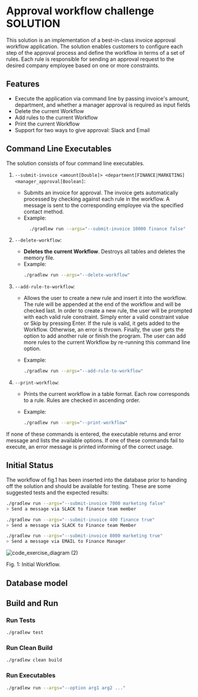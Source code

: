 # Approval workflow challenge SOLUTION

This solution is an implementation of a best-in-class invoice approval workflow application. 
The solution enables customers to configure each step of the approval process and define the workflow in terms of a set of rules. 
Each rule is responsible for sending an approval request to the desired company employee based on one or more constraints.

## Features

- Execute the application via command line by passing invoice's amount, department, and whether a manager approval is required as input fields
- Delete the current Workflow
- Add rules to the current Workflow
- Print the current Workflow
- Support for two ways to give approval: Slack and Email

## Command Line Executables

The solution consists of four command line executables.
1. `--submit-invoice <amount[Double]> <department[FINANCE|MARKETING] <manager_approval[Boolean]`:
   * Submits an invoice for approval. The invoice gets automatically processed by checking
against each rule in the workflow. A message is sent to the corresponding employee
via the specified contact method.
   * Example: 
     ```sh
       ./gradlew run --args="--submit-invoice 10000 finance false"
     ```
2. `--delete-workflow`:
   * **Deletes the current Workflow**. Destroys all tables and deletes the memory file.
   * Example:
     ```sh 
     ./gradlew run --args="--delete-workflow"
     ```
3. `--add-rule-to-workflow`:
   * Allows the user to create a new rule and insert it into the workflow. 
   The rule will be appended at the end of the workflow and will be checked last.
   In order to create a new rule, the user will be prompted with each valid rule constraint.
   Simply enter a valid constraint value or Skip by pressing Enter.
   If the rule is valid, it gets added to the Workflow. Otherwise, an error 
   is thrown. Finally, the user
     gets the option to add another rule or finish the program. The user can add more rules to the
   current Workflow by re-running this command line option.

   * Example:
     ```sh
     ./gradlew run --args="--add-rule-to-workflow"
     ```

4. `--print-workflow`:
    * Prints the current workflow in a table format. Each row corresponds to a 
   rule. Rules are checked in ascending order.

    * Example:
      ```sh
      ./gradlew run --args="--print-workflow"
      ```
If none of these commands is entered, the executable returns and error message 
and lists the available options. If one of these commands fail to execute,
an error message is printed informing of the correct usage.

## Initial Status

The workflow of fig.1 has been inserted into the database prior to handing off the solution
and should be available for testing. These are some suggested tests and the expected results:

```sh
./gradlew run --args="--submit-invoice 7000 marketing false"
> Send a message via SLACK to finance team member
```
```sh
./gradlew run --args="--submit-invoice 400 finance true"
> Send a message via SLACK to Finance team Member
```
```sh
./gradlew run --args="--submit-invoice 8000 marketing true"
> Send a message via EMAIL to Finance Manager
```

![code_exercise_diagram (2)](https://user-images.githubusercontent.com/112865589/191920630-6c4e8f8e-a8d9-42c2-b31e-ab2c881ed297.jpg)

Fig. 1: Initial Workflow.

## Database model


## Build and Run

### Run Tests

```sh
./gradlew test
```

### Run Clean Build
```sh
./gradlew clean build
```

### Run Executables
```sh
./gradlew run --args="--option arg1 arg2 ..."
```
